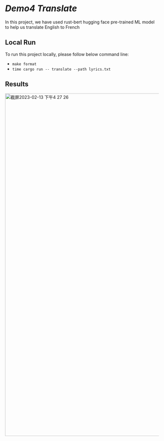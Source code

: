 # ***Demo4 Translate***

In this project, we have used rust-bert hugging face pre-trained ML model to help us translate English to French 

## Local Run
To run this project locally, please follow below command line:  
* `make format` 
* `time cargo run -- translate --path lyrics.txt`

## Results
<img width="1125" alt="截屏2023-02-13 下午4 27 26" src="https://user-images.githubusercontent.com/71317967/218578407-aae57ba7-5fe3-49bb-bb71-4408a7c28e61.png">
